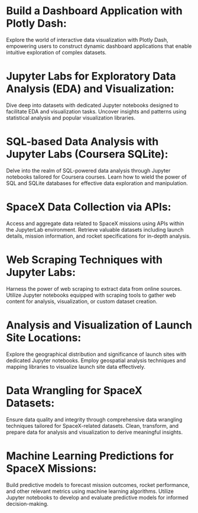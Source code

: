 # Build a Dashboard Application with Plotly Dash:
Explore the world of interactive data visualization with Plotly Dash, empowering users to construct dynamic dashboard applications that enable intuitive exploration of complex datasets.

# Jupyter Labs for Exploratory Data Analysis (EDA) and Visualization:
Dive deep into datasets with dedicated Jupyter notebooks designed to facilitate EDA and visualization tasks. Uncover insights and patterns using statistical analysis and popular visualization libraries.

# SQL-based Data Analysis with Jupyter Labs (Coursera SQLite):
Delve into the realm of SQL-powered data analysis through Jupyter notebooks tailored for Coursera courses. Learn how to wield the power of SQL and SQLite databases for effective data exploration and manipulation.

# SpaceX Data Collection via APIs: 
Access and aggregate data related to SpaceX missions using APIs within the JupyterLab environment. Retrieve valuable datasets including launch details, mission information, and rocket specifications for in-depth analysis.

# Web Scraping Techniques with Jupyter Labs:
Harness the power of web scraping to extract data from online sources. Utilize Jupyter notebooks equipped with scraping tools to gather web content for analysis, visualization, or custom dataset creation.

# Analysis and Visualization of Launch Site Locations:
Explore the geographical distribution and significance of launch sites with dedicated Jupyter notebooks. Employ geospatial analysis techniques and mapping libraries to visualize launch site data effectively.

# Data Wrangling for SpaceX Datasets:
Ensure data quality and integrity through comprehensive data wrangling techniques tailored for SpaceX-related datasets. Clean, transform, and prepare data for analysis and visualization to derive meaningful insights.

# Machine Learning Predictions for SpaceX Missions: 
Build predictive models to forecast mission outcomes, rocket performance, and other relevant metrics using machine learning algorithms. Utilize Jupyter notebooks to develop and evaluate predictive models for informed decision-making.
